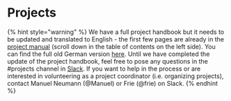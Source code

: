 # Projects

{% hint style="warning" %}
We have a full project handbook but it needs to be updated and translated to English - the first few pages are already in the [project manual]() \(scroll down in the table of contents on the left side\). You can find the full old German version [here](https://correlaid.github.io/projekthandbuch/). Until we have completed the update of the project handbook, feel free to pose any questions in the \#projects channel in [Slack](faq.md#everything-seems-to-be-on-slack-how-do-i-get-on-there). If you want to help in the process or are interested in volunteering as a project coordinator \(i.e. organizing projects\), contact Manuel Neumann \(@Manuel\) or Frie \(@frie\) on Slack.
{% endhint %}



